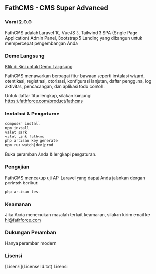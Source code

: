 ## FathCMS - CMS Super Advanced
### Versi 2.0.0

FathCMS adalah Laravel 10, VueJS 3, Tailwind 3 SPA (Single Page Application) Admin Panel, Bootstrap 5 Landing yang dibangun untuk mempercepat pengembangan Anda.

### Demo Langsung
[Klik di Sini untuk Demo Langsung](https://fathcms.fathforce.com)

FathCMS menawarkan berbagai fitur bawaan seperti instalasi wizard, otentikasi, registrasi, otorisasi, konfigurasi lanjutan, daftar pengguna, log aktivitas, pencadangan, dan aplikasi todo contoh.

Untuk daftar fitur lengkap, silakan kunjungi https://fathforce.com/product/fathcms

### Instalasi & Pengaturan
```
composer install
npm install
valet park
valet link fathcms
php artisan key:generate
npm run watch|dev|prod
```

Buka peramban Anda & lengkapi pengaturan.

### Pengujian

FathCMS mencakup uji API Laravel yang dapat Anda jalankan dengan perintah berikut:

```
php artisan test
```

### Keamanan

Jika Anda menemukan masalah terkait keamanan, silakan kirim email ke hi@fathforce.com

### Dukungan Peramban
Hanya peramban modern

### Lisensi
[Lisensi](License Id.txt) Lisensi

